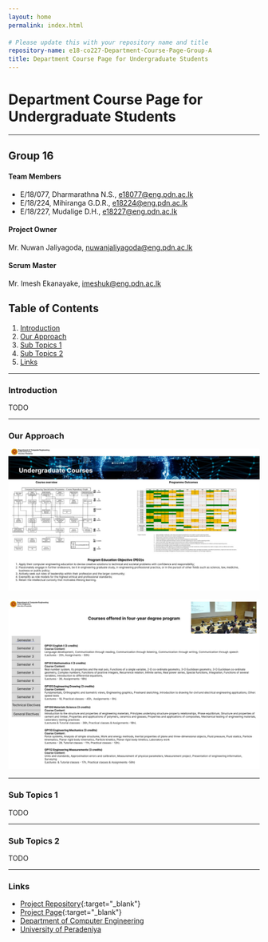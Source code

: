 ```yaml
---
layout: home
permalink: index.html

# Please update this with your repository name and title
repository-name: e18-co227-Department-Course-Page-Group-A
title: Department Course Page for Undergraduate Students
---
```


[comment]: # "This is the standard layout for the project, but you can clean this and use your own template"

# Department Course Page for Undergraduate Students

---

## Group 16 
#### Team Members
-  E/18/077, Dharmarathna N.S., [e18077@eng.pdn.ac.lk](mailto:e18077@eng.pdn.ac.lk)
-  E/18/224, Mihiranga G.D.R., [e18224@eng.pdn.ac.lk](mailto:e18224@eng.pdn.ac.lk)
-  E/18/227, Mudalige D.H., [e18227@eng.pdn.ac.lk](mailto:e18227@eng.pdn.ac.lk)

#### Project Owner
 Mr. Nuwan Jaliyagoda, [nuwanjaliyagoda@eng.pdn.ac.lk](mailto:nuwanjaliyagoda@eng.pdn.ac.lk)
 
#### Scrum Master
 Mr. Imesh Ekanayake, [imeshuk@eng.pdn.ac.lk](mailto:imeshuk@eng.pdn.ac.lk)


## Table of Contents
1. [Introduction](#introduction)
2. [Our Approach](#our-approach)
3. [Sub Topics 1](#sub-topics-1)
4. [Sub Topics 2](#sub-topics-2)
5. [Links](#links)


---

### Introduction

TODO

---

### Our Approach

![First Page](./images/first_page.jpeg)

![Second Page](./images/second_page.jpeg)

---

### Sub Topics 1

TODO

---

### Sub Topics 2

TODO

---

### Links

- [Project Repository](https://github.com/cepdnaclk/{{page.repository-name}}){:target="_blank"}
- [Project Page](https://cepdnaclk.github.io/{{page.repository-name}}){:target="_blank"}
- [Department of Computer Engineering](http://www.ce.pdn.ac.lk/)
- [University of Peradeniya](https://eng.pdn.ac.lk/)


[//]: # (Please refer this to learn more about Markdown syntax)
[//]: # (https://github.com/adam-p/markdown-here/wiki/Markdown-Cheatsheet)

